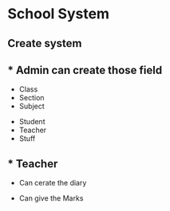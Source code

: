 # School System

## Create system

## \* Admin can create those field

- Class
- Section
- Subject

* Student
* Teacher
* Stuff

## \* Teacher

- Can cerate the diary

* Can give the Marks
